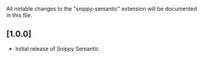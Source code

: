 
All notable changes to the "snippy-semantic" extension will be documented in this file.


## [1.0.0]

- Initial release of Snippy Semantic